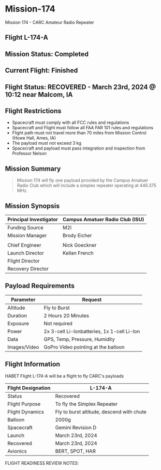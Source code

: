 # Mission-174
Mission 174 - CARC Amateur Radio Repeater

## Flight L-174-A

## Mission Status: Completed

## Current Flight: Finished

## Flight Status: RECOVERED - March 23rd, 2024 @ 10:12 near Malcom, IA


## Flight Restrictions

* Spacecraft must comply with all FCC rules and regulations
* Spacecraft and Flight must follow all FAA FAR 101 rules and regulations
* Flight path must not travel more than 70 miles from Mission Control (Howe Hall, Ames, IA)
* The payload must not exceed 3 kg
* Spacecraft and payload must pass integration and inspection from Professor Nelson

## Mission Summary

> Mission 174 will fly one payload provided by the Campus Amatuer Radio Club which will include a simplex repeater operating at 446.375 MHz. 

## Mission Synopsis

| Principal Investigator | **Campus Amatuer Radio Club (ISU)** |
| --- | --- |
| Funding Source | M2I |
| Mission Manager | Brody Eicher |
|  |  |
| Chief Engineer | Nick Goeckner |
| Launch Director | Kellan French |
| Flight Director |  |
| Recovery Director |  |

## Payload Requirements

| Parameter | Request |
| --- | --- |
| Altitude | Fly to Burst |
| Duration | 2 Hours 20 Minutes |
| Exposure | Not required |
| Power | 2x 3-cell Li-Ionbatteries, 1x 1-cell Li-Ion |
| Data | GPS, Temp, Pressure, Humidity |
| Images/Video | GoPro Video pointing at the balloon |

## Flight Information

HABET Flight L-174-A will be a flight to fly CARC's payloads

| Flight Designation | L-174-A |
| --- | --- |
| Status | Recovered |
| Flight Purpose | To fly the Simplex Repeater |
| Flight Dynamics | Fly to burst altitude, descend with chute |
| Balloon | 2000g |
| Spacecraft | Gemini Revision D |
| Launch | March 23rd, 2024 |
| Recovered | March 23rd, 2024 |
| Avionics | BERT, SPOT, HAR |

FLIGHT READINESS REVIEW NOTES:

